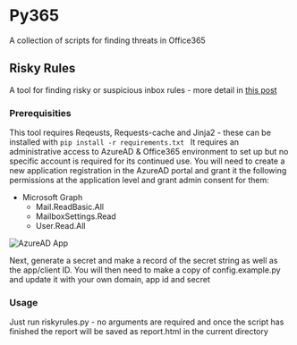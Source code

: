 # Py365
A collection of scripts for finding threats in Office365

## Risky Rules
A tool for finding risky or suspicious inbox rules - more detail in [this post](https://blog.rothe.uk/risky-rules-in-office365/)

### Prerequisities
This tool requires Reqeusts, Requests-cache and Jinja2 - these can be installed with ```pip install -r requirements.txt ```
It requires an administrative access to AzureAD & Office365 environment to set up but no specific account is required for its continued use.
You will need to create a new application registration in the AzureAD portal and grant it the following permissions at the application level and grant admin consent for them:
+ Microsoft Graph
    + Mail.ReadBasic.All
    + MailboxSettings.Read
    + User.Read.All

![AzureAD App](https://blog.rothe.uk/content/images/2020/08/2020-08-23-10_52_34-py365-_-API-permissions---Microsoft-Azure-and-13-more-pages---Home---Microsoft--.png)

Next, generate a secret and make a record of the secret string as well as the app/client ID.
You will then need to make a copy of config.example.py and update it with your own domain, app id and secret

### Usage
Just run riskyrules.py - no arguments are required and once the script has finished the report will be saved as report.html in the current directory
